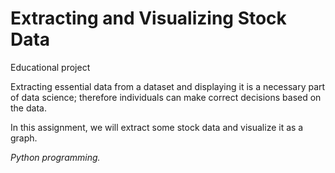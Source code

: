 # Extracting and Visualizing Stock Data
Educational project

Extracting essential data from a dataset and displaying it is a necessary part of data science;
therefore individuals can make correct decisions based on the data.

In this assignment, we will extract some stock data and visualize it as a graph.

_Python programming._
